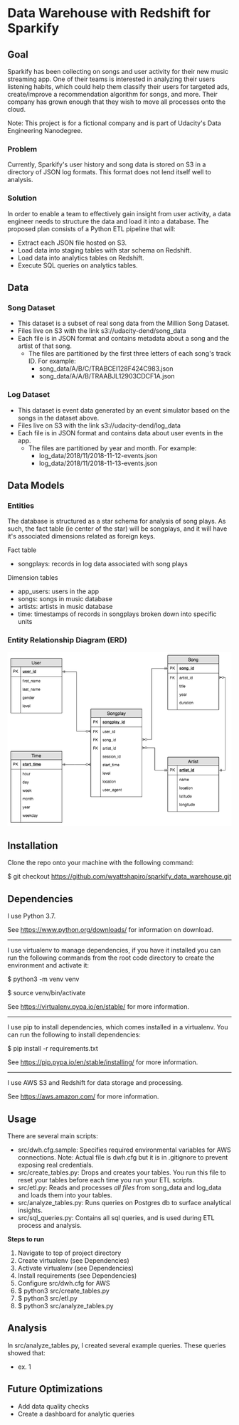 
# Data Warehouse with Redshift for Sparkify

## Goal

Sparkify has been collecting on songs and user activity for their new music streaming app. One of their teams is interested in analyzing their users listening habits, which could help them classify their users for targeted ads, create/improve a recommendation algorithm for songs, and more. Their company has grown enough that they wish to move all processes onto the cloud.

Note: This project is for a fictional company and is part of Udacity's Data Engineering Nanodegree.

### Problem

Currently, Sparkify's user history and song data is stored on S3 in a directory of JSON log formats.
This format does not lend itself well to analysis.

### Solution

In order to enable a team to effectively gain insight from user activity, a data engineer needs to structure the data and load it into a database. The proposed plan consists of a Python ETL pipeline that will:

- Extract each JSON file hosted on S3.
- Load data into staging tables with star schema on Redshift.
- Load data into analytics tables on Redshift.
- Execute SQL queries on analytics tables.

## Data

### Song Dataset

- This dataset is a subset of real song data from the Million Song Dataset.
- Files live on S3 with the link s3://udacity-dend/song_data
- Each file is in JSON format and contains metadata about a song and the artist of that song.
  - The files are partitioned by the first three letters of each song's track ID. For example:
    - song_data/A/B/C/TRABCEI128F424C983.json
    - song_data/A/A/B/TRAABJL12903CDCF1A.json

### Log Dataset

- This dataset is event data generated by an event simulator based on the songs in the dataset above.
- Files live on S3 with the link s3://udacity-dend/log_data
- Each file is in JSON format and contains data about user events in the app.
  - The files are partitioned by year and month. For example:
    - log_data/2018/11/2018-11-12-events.json
    - log_data/2018/11/2018-11-13-events.json


## Data Models

### Entities

The database is structured as a star schema for analysis of song plays. As such, the fact table (ie center of the star) will be songplays, and it will have it's associated dimensions related as foreign keys.

Fact table
- songplays: records in log data associated with song plays

Dimension tables
- app_users: users in the app
- songs: songs in music database
- artists: artists in music database
- time: timestamps of records in songplays broken down into specific units

### Entity Relationship Diagram (ERD)

![Alt text](sparkify_ERD.png?raw=true "Sparkify ERD")


## Installation

Clone the repo onto your machine with the following command:

$ git checkout https://github.com/wyattshapiro/sparkify_data_warehouse.git


## Dependencies

I use Python 3.7.

See https://www.python.org/downloads/ for information on download.

----

I use virtualenv to manage dependencies, if you have it installed you can run
the following commands from the root code directory to create the environment and
activate it:

$ python3 -m venv venv

$ source venv/bin/activate

See https://virtualenv.pypa.io/en/stable/ for more information.

----

I use pip to install dependencies, which comes installed in a virtualenv.
You can run the following to install dependencies:

$ pip install -r requirements.txt

See https://pip.pypa.io/en/stable/installing/ for more information.

----

I use AWS S3 and Redshift for data storage and processing.

See https://aws.amazon.com/ for more information.


## Usage

There are several main scripts:

- src/dwh.cfg.sample: Specifies required environmental variables for AWS connections. Note: Actual file is dwh.cfg but it is in .gitignore to prevent exposing real credentials.
- src/create_tables.py: Drops and creates your tables. You run this file to reset your tables before each time you run your ETL scripts.
- src/etl.py: Reads and processes *all files* from song_data and log_data and loads them into your tables.
- src/analyze_tables.py: Runs queries on Postgres db to surface analytical insights.
- src/sql_queries.py: Contains all sql queries, and is used during ETL process and analysis.

**Steps to run**
1. Navigate to top of project directory
2. Create virtualenv (see Dependencies)
3. Activate virtualenv (see Dependencies)
4. Install requirements (see Dependencies)
5. Configure src/dwh.cfg for AWS
6. $ python3 src/create_tables.py
7. $ python3 src/etl.py
8. $ python3 src/analyze_tables.py

## Analysis

In src/analyze_tables.py, I created several example queries. These queries showed that:
- ex. 1

## Future Optimizations

- Add data quality checks
- Create a dashboard for analytic queries

